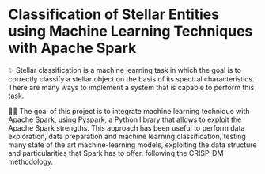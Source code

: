 # Classification of Stellar Entities using Machine Learning Techniques with Apache Spark 

✨ Stellar classification is a machine learning task in which the goal is to correctly 
classify a stellar object on the basis of its spectral characteristics. There are many 
ways to implement a system that is capable to perform this task. 

🧑‍💻 The goal of this project is to integrate machine learning technique with Apache 
Spark, using Pyspark, a Python library that allows to exploit the Apache Spark 
strengths. This approach has been useful to perform data exploration, data preparation 
and machine learning classification, testing many state of the art machine-learning 
models, exploiting the data structure and particularities that Spark has to offer, 
following the CRISP-DM methodology.
